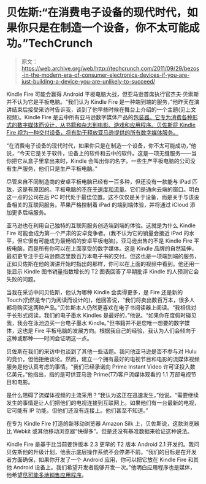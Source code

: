 # 贝佐斯:“在消费电子设备的现代时代，如果你只是在制造一个设备，你不太可能成功。”TechCrunch

> 原文：<https://web.archive.org/web/http://techcrunch.com/2011/09/29/bezos-in-the-modern-era-of-consumer-electronics-devices-if-you-are-just-building-a-device-you-are-unlikely-to-succeed/>

Kindle Fire 可能会赢得 Android 平板电脑大战，但亚马逊首席执行官杰夫·贝索斯并不认为它是平板电脑。“我们认为 Kindle Fire 是一种端到端的服务，”他昨天在演讲结束后接受采访时告诉我，谈到了他早些时候在舞台上介绍的一个主题(见上文视频)。Kindle Fire 是云中所有亚马逊数字媒体产品的[包装器。它专为消费各种形式的数字媒体而设计，从书籍和杂志到电影、游戏和应用程序。贝佐斯将 Kindle Fire 视为一种交付设备，将有助于释放亚马逊提供的所有数字媒体服务。](https://web.archive.org/web/20230203061613/https://techcrunch.com/2011/09/28/kindle-fire-cloud-media-tablet/)

“在消费电子设备的现代时代，如果你只是在制造一个设备，你不太可能成功，”他说，“今天它是关于软件，设备上的软件和云中的软件。这是一项无缝服务——当你把它从盒子里拿出来时，Kindle 会叫出你的名字。一些生产平板电脑的公司没有生产服务，他们只是生产平板电脑。”

尽管来自不同制造商的安卓平板电脑已经有一百多种，但还没有一款能与 iPad 匹敌，这是有原因的。平板电脑的[不在于速度和流量](https://web.archive.org/web/20230203061613/https://techcrunch.com/2011/08/18/apple-wins-without-throwing-a-punch/)。它们是通向云端的窗口。明白这一点的公司在后 PC 时代处于最佳位置。这不仅仅是关于设备，而是关于与该设备相关的互联网服务。苹果严格控制着 iPad 的端到端体验，并将通过 iCloud 添加更多后端服务。

亚马逊也在利用自己独特的互联网服务创造端到端的体验。这就是为什么 Kindle Fire 可能会成为第一个严肃的安卓竞争者。(我不认为它的销量会接近 iPad 的水平，但它很有可能成为最畅销的安卓平板电脑)。亚马逊出售的不是 Kindle Fire 平板电脑，而是所有你可以在上面享受的数字媒体。这是 Kindle 品牌的自然延伸，最初更专注于亚马逊商店里数百万本电子书的交付。但这也是一项端到端的服务，正如贝佐斯在他的演讲开始时指出的那样，你可以在上面的视频中看到。他还用一张显示 Kindle 图书销量指数增长的 T2 图表回答了早期批评 Kindle 的人预测它会失败的问题。

当我在采访中问贝佐斯，他认为哪种 Kindle 会卖得更多，是 Fire 还是新的 Touch(仍然是专门为阅读而设计的)，他回答说，“我们将卖出数百万本，很多人都将购买这两种产品。”贝佐斯本人仍然更喜欢在电子书阅读器上阅读。“我相信对于长形式阅读，我们的电子墨水 Kindles 是最好的，”他说。“如果你在度假时碰见我，我会在泳池边买一台电子墨水 Kindle。”但书籍并不是您唯一想要的数字媒体，这也是 Fire 平板电脑的发展方向。根据我自己的经验，我认为人们会倾向于这种或那种——时间会证明这一点。

贝佐斯在我们的采访中也谈到了其他一些话题。我问他亚马逊是否不参与对 Hulu 的竞价，但他拒绝谈论。然而，建立一个拥有最好的电视节目和电影的流媒体视频服务是他认真考虑的事情。“我们已经承诺向 Prime Instant Video 许可证投入数亿美元，”他指出，指的是可供亚马逊 Prime(T7)客户流媒体观看的 1.1 万部电视节目和电影。

是什么阻碍了流媒体视频的主流采用？“我认为这正在迅速发生，”他说。“需要继续发生的事情是让人们把他们的电视连接到互联网上。如果他们有一台最新的电视，它可能有 IP 功能，但他们还没有连接上。他们甚至不知道。”

在专为 Kindle Fire 打造的新移动浏览器 Amazon Silk 上，贝佐斯说，这款浏览器比 Webkit 或其他移动浏览器“快得多”。但是还没有基准数据来验证这种说法。

Kindle Fire 是基于比当前姜饼版本 2.3 更早的 T2 版本 Android 2.1 开发的。我问贝佐斯他的升级计划，他表示底层操作系统不会停滞不前。“我们的目标是在开发者方面确保，如果你开发了一个 Android 应用，你可以把它放在 Kindle Fire 和其他 Android 设备上。我们希望开发者能够开发一次。”他明白应用程序也是媒体，他希望[尽可能多地销售应用程序](https://web.archive.org/web/20230203061613/https://techcrunch.com/2011/03/22/amazon-android-app-store-3/)。